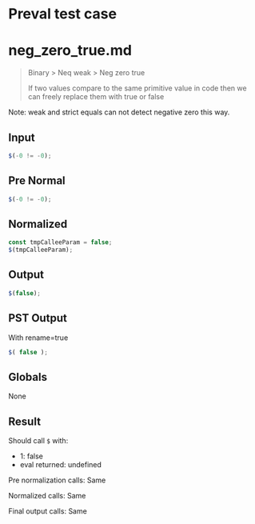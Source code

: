 # Preval test case

# neg_zero_true.md

> Binary > Neq weak > Neg zero true
>
> If two values compare to the same primitive value in code then we can freely replace them with true or false

Note: weak and strict equals can not detect negative zero this way.

## Input

`````js filename=intro
$(-0 != -0);
`````

## Pre Normal


`````js filename=intro
$(-0 != -0);
`````

## Normalized


`````js filename=intro
const tmpCalleeParam = false;
$(tmpCalleeParam);
`````

## Output


`````js filename=intro
$(false);
`````

## PST Output

With rename=true

`````js filename=intro
$( false );
`````

## Globals

None

## Result

Should call `$` with:
 - 1: false
 - eval returned: undefined

Pre normalization calls: Same

Normalized calls: Same

Final output calls: Same
